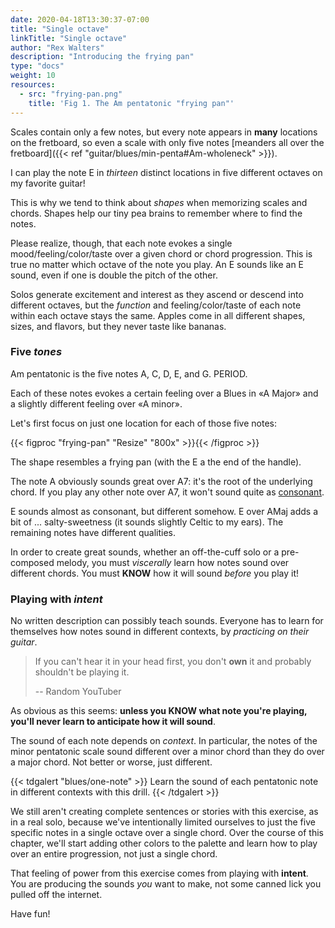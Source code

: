 ```yaml
---
date: 2020-04-18T13:30:37-07:00
title: "Single octave"
linkTitle: "Single octave"
author: "Rex Walters"
description: "Introducing the frying pan"
type: "docs"
weight: 10
resources:
  - src: "frying-pan.png"
    title: 'Fig 1. The Am pentatonic "frying pan"'
---
```


Scales contain only a few notes, but every note appears in **many** locations on the fretboard, so even a scale with only five notes [meanders all over the fretboard]({{< ref "guitar/blues/min-penta#Am-wholeneck" >}}).

I can play the note E in *thirteen* distinct locations in five different octaves on my favorite guitar!

This is why we tend to think about *shapes* when memorizing scales and chords. Shapes help our tiny pea brains to remember where to find the notes.

Please realize, though, that each note evokes a single mood/feeling/color/taste over a given chord or chord progression. This is true no matter which octave of the note you play. An E sounds like an E sound, even if one is double the pitch of the other.

Solos generate excitement and interest as they ascend or descend into different octaves, but the *function* and feeling/color/taste of each note within each octave stays the same. Apples come in all different shapes, sizes, and flavors, but they never taste like bananas.

### Five *tones*

Am pentatonic is the five notes A, C, D, E, and G. PERIOD.

Each of these notes evokes a certain feeling over a Blues in &laquo;A Major&raquo; and a slightly different feeling over &laquo;A minor&raquo;.

Let's first focus on just one location for each of those five notes:

{{< figproc "frying-pan" "Resize" "800x" >}}{{< /figproc >}}

The shape resembles a frying pan (with the E a the end of the handle).

The note A obviously sounds great over A7: it's the root of the underlying chord. If you play any other note over A7, it won't sound quite as [consonant](https://en.wikipedia.org/wiki/Consonance_and_dissonance).

E sounds almost as consonant, but different somehow. E over AMaj adds a bit of ... salty-sweetness (it sounds slightly Celtic to my ears). The remaining notes have different qualities.

In order to create great sounds, whether an off-the-cuff solo or a pre-composed melody, you must *viscerally* learn how notes sound over different chords. You must **KNOW** how it will sound *before* you play it!

### Playing with *intent*

No written description can possibly teach sounds. Everyone has to learn for themselves how notes sound in different contexts, by *practicing on their guitar*.

> If you can't hear it in your head first, you don't **own** it and probably shouldn't be playing it.
>
> -- Random YouTuber

As obvious as this seems: **unless you KNOW what note you're playing, you'll never learn to anticipate how it will sound**.

The sound of each note depends on *context*. In particular, the notes of the minor pentatonic scale sound different over a minor chord than they do over a major chord. Not better or worse, just different.

{{< tdgalert "blues/one-note" >}}
Learn the sound of each pentatonic note in different contexts with this drill.
{{< /tdgalert >}}

We still aren't creating complete sentences or stories with this exercise, as in a real solo, because we've intentionally limited ourselves to just the five specific notes in a single octave over a single chord. Over the course of this chapter, we'll start adding other colors to the palette and learn how to play over an entire progression, not just a single chord.

That feeling of power from this exercise comes from playing with **intent**. You are producing the sounds *you* want to make, not some canned lick you pulled off the internet.

Have fun!
